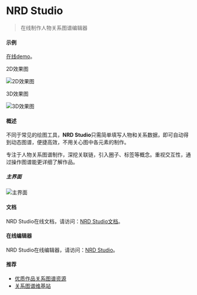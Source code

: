 # NRD Studio

> 在线制作人物关系图谱编辑器

#### 示例

[在线demo](https://tech.pkoala.com/#/view?app=demo)。

2D效果图

![2D效果图](https://tech.pkoala.com/assets/images/a2d.gif)


3D效果图

![3D效果图](https://tech.pkoala.com/assets/images/a3d.gif)


#### 概述

不同于常见的绘图工具，**NRD Studio**只需简单填写人物和关系数据，即可自动得到动态图谱，便捷高效，不用关心图中各元素的制作。

专注于人物关系图谱制作，深挖关联链，引入圈子、标签等概念。重视交互性，通过操作图谱能更详细了解作品。

##### 主界面

![主界面](https://tech.pkoala.com/docs/images/mainui.png)

#### 文档 

NRD Studio在线文档，请访问：[NRD Studio文档](http://tech.pkoala.com/docs/#/preface)。

#### 在线编辑器 

NRD Studio在线编辑器，请访问：[NRD Studio](https://tech.pkoala.com)。



#### 推荐 

* [优质作品关系图谱资源](https://tp.pkoala.com)
* [关系图谱维基站](https://wx.pkoala.com)
